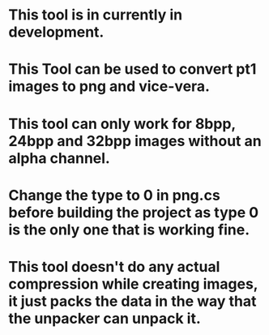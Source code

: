 # This tool is in currently in development.
# This Tool can be used to convert pt1 images to png and vice-vera.
# This tool can only work for 8bpp, 24bpp and 32bpp images without an alpha channel.
# Change the type to 0 in png.cs before building the project as type 0 is the only one that is working fine.
# This tool doesn't do any actual compression while creating images, it just packs the data in the way that the unpacker can unpack it.
